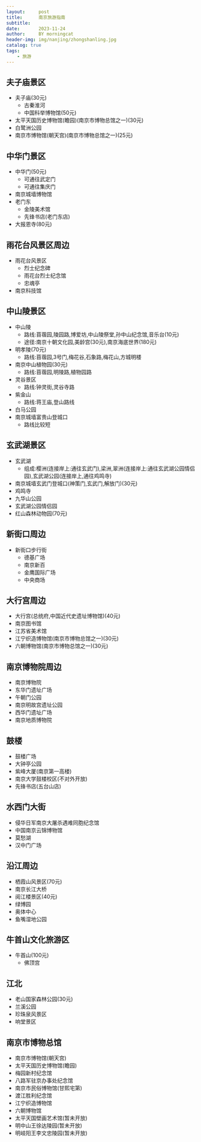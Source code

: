 ```yaml
---
layout:     post
title:      南京旅游指南
subtitle:   
date:       2023-11-24
author:     BY morningcat
header-img: img/nanjing/zhongshanling.jpg
catalog: true
tags:
    - 旅游
---
```



## 夫子庙景区

- 夫子庙(30元)
    - 古秦淮河
    - 中国科举博物馆(50元)
- 太平天国历史博物馆(瞻园)(南京市博物总馆之一)(30元)
- 白鹭洲公园
- 南京市博物馆(朝天宫)(南京市博物总馆之一)(25元)


## 中华门景区

- 中华门(50元)
    - 可通往武定门
    - 可通往集庆门
- 南京城墙博物馆
- 老门东
    - 金陵美术馆
    - 先锋书店(老门东店)
- 大报恩寺(80元)

## 雨花台风景区周边

- 雨花台风景区
    - 烈士纪念碑
    - 雨花台烈士纪念馆
    - 忠魂亭
- 南京科技馆

## 中山陵景区

- 中山陵
    - 路线:苜蓿园,陵园路,博爱坊,中山陵祭堂,孙中山纪念馆,音乐台(10元)
    - 途径:南京十朝文化园,美龄宫(30元),南京海底世界(180元)
- 明孝陵(70元)
    - 路线:苜蓿园,3号门,梅花谷,石象路,梅花山,方城明楼
- 南京中山植物园(30元)
    - 路线:苜蓿园,明陵路,植物园路
- 灵谷景区
    - 路线:钟灵街,灵谷寺路
- 紫金山
    - 路线:蒋王庙,登山路线
- 白马公园
- 南京城墙富贵山登城口
    - 路线比较短


## 玄武湖景区

- 玄武湖
    - 组成:樱洲(连接岸上:通往玄武门),梁洲,翠洲(连接岸上:通往玄武湖公园情侣园),玄武湖公园(连接岸上,通往鸡鸣寺)
- 南京城墙玄武门登城口(神策门,玄武门,解放门)(30元)
- 鸡鸣寺
- 九华山公园
- 玄武湖公园情侣园
- 红山森林动物园(70元)


## 新街口周边

- 新街口步行街
    - 德基广场
    - 南京新百
    - 金鹰国际广场
    - 中央商场

## 大行宫周边

- 大行宫(总统府,中国近代史遗址博物馆)(40元)
- 南京图书馆
- 江苏省美术馆
- 江宁织造博物馆(南京市博物总馆之一)(30元)
- 六朝博物馆(南京市博物总馆之一)(30元)


## 南京博物院周边

- 南京博物院
- 东华门遗址广场
- 午朝门公园
- 南京明故宫遗址公园
- 西华门遗址广场
- 南京地质博物院


## 鼓楼

- 鼓楼广场
- 大钟亭公园
- 紫峰大厦(南京第一高楼)
- 南京大学鼓楼校区(不对外开放)
- 先锋书店(五台山店)


## 水西门大街

- 侵华日军南京大屠杀遇难同胞纪念馆
- 中国南京云锦博物馆
- 莫愁湖
- 汉中门广场



## 沿江周边

- 栖霞山风景区(70元)
- 南京长江大桥
- 阅江楼景区(40元)
- 绿博园
- 奥体中心
- 鱼嘴湿地公园


## 牛首山文化旅游区

- 牛首山(100元)
    - 佛顶宫


## 江北

- 老山国家森林公园(30元)
- 兰溪公园
- 珍珠泉风景区
- 响堂景区

## 南京市博物总馆

- 南京市博物馆(朝天宫)
- 太平天国历史博物馆(瞻园)
- 梅园新村纪念馆
- 八路军驻京办事处纪念馆
- 南京市民俗博物馆(甘熙宅第)
- 渡江胜利纪念馆
- 江宁织造博物馆
- 六朝博物馆
- 太平天国壁画艺术馆(暂未开放)
- 明中山王徐达陵园(暂未开放)
- 明岐阳王李文忠陵园(暂未开放)
